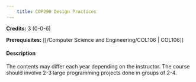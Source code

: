 ```yaml
---
    title: COP290 Design Practices
---
```

**Credits:** 3 (0-0-6)



**Prerequisites:** [[/Computer Science and Engineering/COL106 | COL106]]

#### Description 
The contents may differ each year depending on the instructor. The course should involve 2-3 large programming projects done in groups of 2-4.